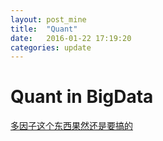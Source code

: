 ```yaml
---
layout: post_mine
title:  "Quant"
date:   2016-01-22 17:19:20
categories: update
---
```


# Quant in BigData

[多因子这个东西果然还是要搞的](http://zhuanlan.zhihu.com/aboutQuant/20499997)

